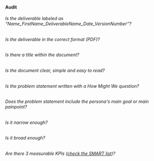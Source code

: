 #### Audit

###### Is the deliverable labeled as “Name_FirstName_DeliverableName_Date_VersionNumber”?
###### Is the deliverable in the correct format (PDF)?
###### Is there a title within the document?
###### Is the document clear, simple and easy to read?
###### Is the problem statement written with a How Might We question?
###### Does the problem statement include the persona's main goal or main painpoint?
###### Is it narrow enough?
###### Is it broad enough?
###### Are there 3 measurable KPIs ([check the SMART list](https://www.grow.com/blog/how-to-use-smart-goals-to-build-your-kpis))?